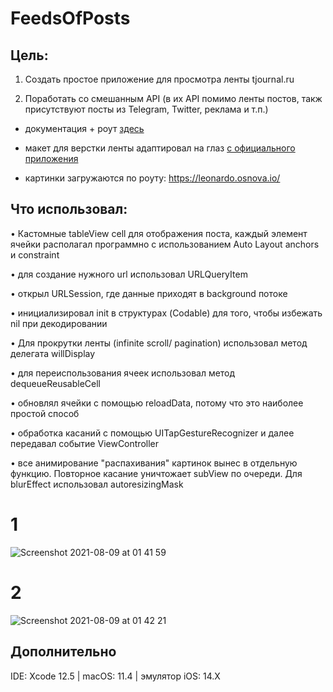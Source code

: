 # FeedsOfPosts

## Цель: 

1) Создать простое приложение для просмотра ленты tjournal.ru 

2) Поработать со смешанным API (в их API помимо ленты постов, такж присутствуют посты из Telegram, Twitter, реклама и т.п.)

- документация + роут [здесь](https://cmtt-ru.github.io/osnova-api/v2/swagger.html#/Timeline/getTimeline)

- макет для верстки ленты адаптировал на глаз [с официального приложения](https://apps.apple.com/ru/app/tjournal-новости-интернета/id683103523)

- картинки загружаются по роуту: 
https://leonardo.osnova.io/<uuid>

## Что использовал:
• Кастомные tableView cell для отображения поста, каждый элемент ячейки располагал программно с использованием Auto Layout anchors и constraint

• для создание нужного url использовал URLQueryItem

• открыл URLSession, где данные приходят в background потоке
 
• инициализировал init в структурах (Codable) для того, чтобы избежать nil при декодировании 

• Для прокрутки ленты (infinite scroll/ pagination) использовал метод делегата willDisplay
 
• для переиспользования ячеек использовал метод dequeueReusableCell
  
• обновлял ячейки с помощью reloadData, потому что это наиболее простой способ
 
• обработка касаний с помощью UITapGestureRecognizer и далее передавал событие ViewController
 
• все анимирование "распахивания" картинок вынес в отдельную функцию. Повторное касание уничтожает subView по очереди. Для blurEffect использовал autoresizingMask
 
# 1
![Screenshot 2021-08-09 at 01 41 59](https://user-images.githubusercontent.com/64494962/132016692-7b09b6ea-3151-4f83-a807-3c1132e476e1.png)
 
# 2
![Screenshot 2021-08-09 at 01 42 21](https://user-images.githubusercontent.com/64494962/132016826-4bd25ef5-68f8-48c5-8f2f-60480bdfc200.png)

## Дополнительно  
 IDE: Xcode 12.5 |
 macOS: 11.4 |
 эмулятор iOS: 14.X
